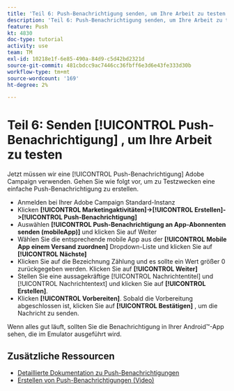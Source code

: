 ```yaml
---
title: 'Teil 6: Push-Benachrichtigung senden, um Ihre Arbeit zu testen'
description: 'Teil 6: Push-Benachrichtigung senden, um Ihre Arbeit zu testen'
feature: Push
kt: 4830
doc-type: tutorial
activity: use
team: TM
exl-id: 10218e1f-6e85-490a-84d9-c5d42bd2321d
source-git-commit: 481cbdcc9ac7446cc36fbff6e3d6e43fe333d30b
workflow-type: tm+mt
source-wordcount: '169'
ht-degree: 2%

---
```


# Teil 6: Senden [!UICONTROL Push-Benachrichtigung] , um Ihre Arbeit zu testen

Jetzt müssen wir eine [!UICONTROL Push-Benachrichtigung] Adobe Campaign verwenden. Gehen Sie wie folgt vor, um zu Testzwecken eine einfache Push-Benachrichtigung zu erstellen.

* Anmelden bei Ihrer Adobe Campaign Standard-Instanz
* Klicken **[!UICONTROL Marketingaktivitäten]->[!UICONTROL Erstellen]->[!UICONTROL Push-Benachrichtigung]**
* Auswählen **[!UICONTROL Push-Benachrichtigung an App-Abonnenten senden (mobileApp)]** und klicken Sie auf Weiter
* Wählen Sie die entsprechende mobile App aus der **[!UICONTROL Mobile App einem Versand zuordnen]** Dropdown-Liste und klicken Sie auf **[!UICONTROL Nächste]**
* Klicken Sie auf die Bezeichnung Zählung und es sollte ein Wert größer 0 zurückgegeben werden. Klicken Sie auf **[!UICONTROL Weiter]**
* Stellen Sie eine aussagekräftige [!UICONTROL Nachrichtentitel] und [!UICONTROL Nachrichtentext] und klicken Sie auf **[!UICONTROL Erstellen]**.
* Klicken **[!UICONTROL Vorbereiten]**. Sobald die Vorbereitung abgeschlossen ist, klicken Sie auf **[!UICONTROL Bestätigen]** , um die Nachricht zu senden.

Wenn alles gut läuft, sollten Sie die Benachrichtigung in Ihrer Android™-App sehen, die im Emulator ausgeführt wird.

## Zusätzliche Ressourcen

* [Detaillierte Dokumentation zu Push-Benachrichtigungen](https://experienceleague.adobe.com/docs/campaign-standard/using/communication-channels/push-notifications/about-push-notifications.html?lang=en)
* [Erstellen von Push-Benachrichtigungen (Video)](/help/communication-channels/mobile/push-notifications/creating-a-push-notification.md)
